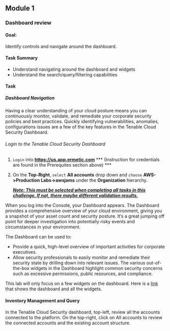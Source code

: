 ## Module 1
### Dashboard review

#### Goal: 
Identify controls and navigate around the dashboard.


#### Task Summary
- Understand navigating around the dashboard and widgets
- Understand the search/query/filtering capabilities



#### Task

##### Dashboard Navigation

Having a clear understanding of your cloud posture means you can continuously monitor, validate, and remediate your corporate security policies and best practices.  Quickly identifying vulnerabilities, anomalies, configurations issues are a few of the key features in the Tenable Cloud Security Dashboard.

###### Login to the Tenable Cloud Security Dashboard

1.  `Login` into **https://us.app.ermetic.com**  *** (Instruction for credentials are found in the Prerequites section above) ***
1.  On the **Top-Right**, `select` **All accounts** drop down and `choose` **AWS->Production Labs->awsjams** under the **Organization** hierarchy. 

    <u>***Note:  This must be selected when completing all tasks in this challenge.  If not, there maybe different validation results.*** </u>


When you log into the Console, your Dashboard appears. The Dashboard provides a comprehensive overview of your cloud environment, giving you a snapshot of your asset count and security posture. It’s a great jumping off point for deeper investigation into potentially risky events and circumstances in your environment.  

The Dashboard can be used to:
  - Provide a quick, high-level overview of important activities for corporate executives.
  - Allow security professionals to easily monitor and remediate their security state by drilling down into relevant issues.
The various out-of-the-box widgets in the Dashboard highlight common security concerns such as excessive permissions, public resources, and compliance.

This lab will only focus on a few widgets on the dashboard.
Here is a <a href="https://docs.ermetic.com/docs/dashboard" rel="nofollow">link</a> that shows the dashboard and all the widgets.   


#### Inventory Management and Query

In the Tenable Cloud Security dashboard, top-left, review all the accounts connected to the platform. On  the top-right, click on All accounts to review the connected accounts and the existing account  structure. 

